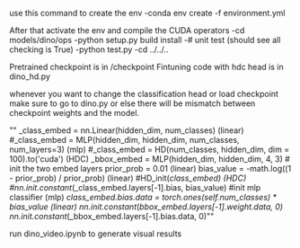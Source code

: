 use this command to create the env
-conda env create -f environment.yml

After that activate the env and compile the CUDA operators
-cd models/dino/ops
-python setup.py build install
-# unit test (should see all checking is True)
-python test.py
-cd ../../..


Pretrained checkpoint is in /checkpoint
Fintuning code with hdc head is in dino_hd.py

whenever you want to change the classification head or load checkpoint make sure to go to dino.py or else there will be mismatch between checkpoint weights and the model.

""      _class_embed = nn.Linear(hidden_dim, num_classes) (linear)
        #_class_embed = MLP(hidden_dim, hidden_dim, num_classes, num_layers=3) (mlp)
        #_class_embed = HD(num_classes, hidden_dim, dim = 100).to('cuda') (HDC)
        _bbox_embed = MLP(hidden_dim, hidden_dim, 4, 3)
        # init the two embed layers
        prior_prob = 0.01  (linear)
        bias_value = -math.log((1 - prior_prob) / prior_prob) (linear)
        #HD_init(_class_embed) (HDC)
        #nn.init.constant_(_class_embed.layers[-1].bias, bias_value) #init mlp classifier (mlp)
        _class_embed.bias.data = torch.ones(self.num_classes) * bias_value (linear)
        nn.init.constant_(_bbox_embed.layers[-1].weight.data, 0)
        nn.init.constant_(_bbox_embed.layers[-1].bias.data, 0)""

run dino_video.ipynb to generate visual results
